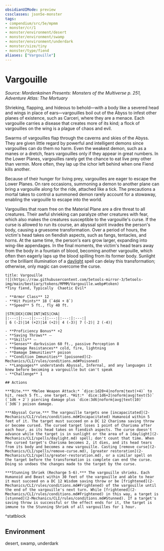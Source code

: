 ```yaml
---
obsidianUIMode: preview
cssclasses: json5e-monster
tags:
- compendium/src/5e/mpmm
- monster/cr/1
- monster/environment/desert
- monster/environment/swamp
- monster/environment/underdark
- monster/size/tiny
- monster/type/fiend
aliases: ["Vargouille"]
---
```

# Vargouille
*Source: Mordenkainen Presents: Monsters of the Multiverse p. 251, Adventure Atlas: The Mortuary*  

Shrieking, flapping, and hideous to behold—with a body like a severed head and wings in place of ears—vargouilles boil out of the Abyss to infest other planes of existence, such as Carceri, where they are a menace. Each vargouille carries a disease that creates more of its kind; a flock of vargouilles on the wing is a plague of chaos and evil.

Swarms of vargouilles flap through the caverns and skies of the Abyss. They are given little regard by powerful and intelligent demons since vargouilles can do them no harm. Even the weakest demon, such as a manes or a dretch, fears vargouilles only if they appear in great numbers. In the Lower Planes, vargouilles rarely get the chance to eat live prey other than vermin. More often, they lap up the ichor left behind when one Fiend kills another.

Because of their hunger for living prey, vargouilles are eager to escape the Lower Planes. On rare occasions, summoning a demon to another plane can bring a vargouille along for the ride, attached like a tick. The precautions a mortal takes to control a summoned demon rarely account for a stowaway, enabling the vargouille to escape into the world.

Vargouilles that roam free on the Material Plane are a dire threat to all creatures. Their awful shrieking can paralyze other creatures with fear, which also makes the creatures susceptible to the vargouille's curse. If the curse is allowed to run its course, an abyssal spirit invades the person's body, causing a gruesome transformation. Over a period of hours, the victim's head takes on fiendish aspects, such as fangs, tentacles, and horns. At the same time, the person's ears grow larger, expanding into wing-like appendages. In the final moments, the victim's head tears away from the body in a fountain of blood, becoming another vargouille, which often then eagerly laps up the blood spilling from its former body. Sunlight or the brilliant illumination of a [daylight](2-Mechanics/CLI/spells/daylight.md) spell can delay this transformation; otherwise, only magic can overcome the curse. 

```ad-statblock
title: Vargouille
![](https://raw.githubusercontent.com/5etools-mirror-3/5etools-img/main/bestiary/tokens/MPMM/Vargouille.webp#token)
*Tiny fiend, Typically  Chaotic Evil*

- **Armor Class** 12
- **Hit Points** 18 (`4d4 + 8`)
- **Speed** 5 ft., fly 40 ft.

|STR|DEX|CON|INT|WIS|CHA|
|:---:|:---:|:---:|:---:|:---:|:---:|
| 6 (-2)|14 (+2)|14 (+2)| 4 (-3)| 7 (-2)| 2 (-4)|

- **Proficiency Bonus** +2
- **Saving Throws** ⏤
- **Skills** ⏤
- **Senses** darkvision 60 ft., passive Perception 8
- **Damage Resistances** cold, fire, lightning
- **Damage Immunities** poison
- **Condition Immunities** [poisoned](2-Mechanics/CLI/rules/conditions.md#Poisoned)
- **Languages** understands Abyssal, Infernal, and any languages it knew before becoming a vargouille but can't speak
- **Challenge** 1

## Actions

***Bite.*** *Melee Weapon Attack:* `dice:1d20+4|noform|text(+4)` to hit, reach 5 ft., one target. *Hit:* `dice:1d6+2|noform|avg|text(5)` (`1d6 + 2`) piercing damage plus `dice:3d6|noform|avg|text(10)` (`3d6`) poison damage.

***Abyssal Curse.*** The vargouille targets one [incapacitated](2-Mechanics/CLI/rules/conditions.md#Incapacitated) Humanoid within 5 feet of it. The target must succeed on a DC 12 Charisma saving throw or become cursed. The cursed target loses 1 point of Charisma after each hour, as its head takes on fiendish aspects. The curse doesn't advance while the target is in sunlight or the area of a [daylight](2-Mechanics/CLI/spells/daylight.md) spell; don't count that time. When the cursed target's Charisma becomes 2, it dies, and its head tears from its body and becomes a new vargouille. Casting [remove curse](2-Mechanics/CLI/spells/remove-curse.md), [greater restoration](2-Mechanics/CLI/spells/greater-restoration.md), or a similar spell on the target before the transformation is complete can end the curse. Doing so undoes the changes made to the target by the curse.

***Stunning Shriek (Recharge 5-6).*** The vargouille shrieks. Each Humanoid and Beast within 30 feet of the vargouille and able to hear it must succeed on a DC 12 Wisdom saving throw or be [frightened](2-Mechanics/CLI/rules/conditions.md#Frightened) of the vargouille until the end of the vargouille's next turn. While [frightened](2-Mechanics/CLI/rules/conditions.md#Frightened) in this way, a target is [stunned](2-Mechanics/CLI/rules/conditions.md#Stunned). If a target's saving throw is successful or the effect ends for it, the target is immune to the Stunning Shriek of all vargouilles for 1 hour.
```
^statblock

## Environment

desert, swamp, underdark